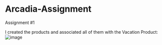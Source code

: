# Arcadia-Assignment

Assignment #1

I created the products and associated all of them with the Vacation Product:
![image](https://github.com/kevinshehu/Arcadia-Assignment/assets/57314395/0555b545-9ad5-4e08-b86e-660816c9b394)

